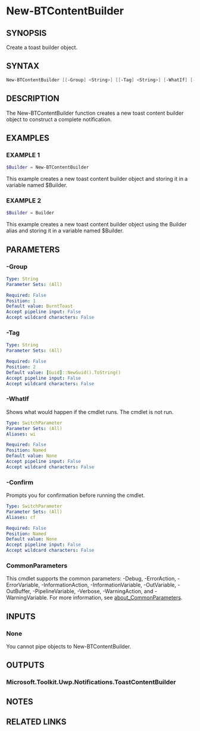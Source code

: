 # New-BTContentBuilder

## SYNOPSIS

Create a toast builder object.

## SYNTAX

```powershell
New-BTContentBuilder [[-Group] <String>] [[-Tag] <String>] [-WhatIf] [-Confirm] [<CommonParameters>]
```

## DESCRIPTION

The New-BTContentBuilder function creates a new toast content builder object to construct a complete notification.

## EXAMPLES

### EXAMPLE 1

```powershell
$Builder = New-BTContentBuilder
```

This example creates a new toast content builder object and storing it in a variable named $Builder.

### EXAMPLE 2

```powershell
$Builder = Builder
```

This example creates a new toast content builder object using the Builder alias and storing it in a variable named $Builder.

## PARAMETERS

### -Group

```yaml
Type: String
Parameter Sets: (All)

Required: False
Position: 1
Default value: BurntToast
Accept pipeline input: False
Accept wildcard characters: False
```

### -Tag

```yaml
Type: String
Parameter Sets: (All)

Required: False
Position: 2
Default value: [Guid]::NewGuid().ToString()
Accept pipeline input: False
Accept wildcard characters: False
```

### -WhatIf

Shows what would happen if the cmdlet runs.
The cmdlet is not run.

```yaml
Type: SwitchParameter
Parameter Sets: (All)
Aliases: wi

Required: False
Position: Named
Default value: None
Accept pipeline input: False
Accept wildcard characters: False
```

### -Confirm

Prompts you for confirmation before running the cmdlet.

```yaml
Type: SwitchParameter
Parameter Sets: (All)
Aliases: cf

Required: False
Position: Named
Default value: None
Accept pipeline input: False
Accept wildcard characters: False
```

### CommonParameters

This cmdlet supports the common parameters: -Debug, -ErrorAction, -ErrorVariable, -InformationAction, -InformationVariable, -OutVariable, -OutBuffer, -PipelineVariable, -Verbose, -WarningAction, and -WarningVariable. For more information, see [about_CommonParameters](http://go.microsoft.com/fwlink/?LinkID=113216).

## INPUTS

### None

You cannot pipe objects to New-BTContentBuilder.

## OUTPUTS

### Microsoft.Toolkit.Uwp.Notifications.ToastContentBuilder

## NOTES

## RELATED LINKS
